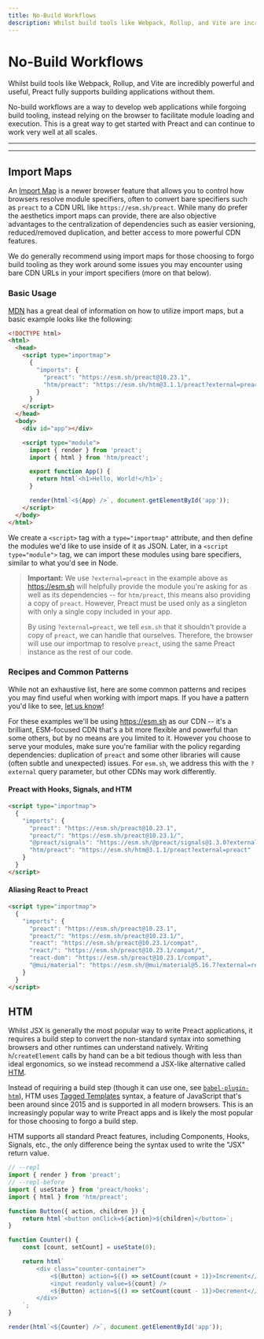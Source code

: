 ```yaml
---
title: No-Build Workflows
description: Whilst build tools like Webpack, Rollup, and Vite are incredibly powerful and useful, Preact fully supports building applications without them
---
```


# No-Build Workflows

Whilst build tools like Webpack, Rollup, and Vite are incredibly powerful and useful, Preact fully supports building
applications without them.

No-build workflows are a way to develop web applications while forgoing build tooling, instead relying on the browser
to facilitate module loading and execution. This is a great way to get started with Preact and can continue to work
very well at all scales.

---

<toc></toc>

---

## Import Maps

An [Import Map](https://developer.mozilla.org/en-US/docs/Web/HTML/Element/script/type/importmap) is a newer browser feature
that allows you to control how browsers resolve module specifiers, often to convert bare specifiers such as `preact`
to a CDN URL like `https://esm.sh/preact`. While many do prefer the aesthetics import maps can provide, there are also
objective advantages to the centralization of dependencies such as easier versioning, reduced/removed duplication, and
better access to more powerful CDN features.

We do generally recommend using import maps for those choosing to forgo build tooling as they work around some issues
you may encounter using bare CDN URLs in your import specifiers (more on that below).

### Basic Usage

[MDN](https://developer.mozilla.org/en-US/docs/Web/HTML/Element/script/type/importmap) has a great deal of information on how to
utilize import maps, but a basic example looks like the following:

```html
<!DOCTYPE html>
<html>
  <head>
    <script type="importmap">
      {
        "imports": {
          "preact": "https://esm.sh/preact@10.23.1",
          "htm/preact": "https://esm.sh/htm@3.1.1/preact?external=preact"
        }
      }
    </script>
  </head>
  <body>
    <div id="app"></div>

    <script type="module">
      import { render } from 'preact';
      import { html } from 'htm/preact';

      export function App() {
        return html`<h1>Hello, World!</h1>`;
      }

      render(html`<${App} />`, document.getElementById('app'));
    </script>
  </body>
</html>
```

We create a `<script>` tag with a `type="importmap"` attribute, and then define the modules we'd like to use
inside of it as JSON. Later, in a `<script type="module">` tag, we can import these modules using bare specifiers,
similar to what you'd see in Node.

> **Important:** We use `?external=preact` in the example above as https://esm.sh will helpfully provide the
> module you're asking for as well as its dependencies -- for `htm/preact`, this means also providing a
> copy of `preact`. However, Preact must be used only as a singleton with only a single copy included in your app.
>
> By using `?external=preact`, we tell `esm.sh` that it shouldn't provide a copy of `preact`, we can handle
> that ourselves. Therefore, the browser will use our importmap to resolve `preact`, using the same Preact
> instance as the rest of our code.

### Recipes and Common Patterns

While not an exhaustive list, here are some common patterns and recipes you may find useful when working with
import maps. If you have a pattern you'd like to see, [let us know](https://github.com/preactjs/preact-www/issues/new)!

For these examples we'll be using https://esm.sh as our CDN -- it's a brilliant, ESM-focused CDN that's a bit
more flexible and powerful than some others, but by no means are you limited to it. However you choose to serve
your modules, make sure you're familiar with the policy regarding dependencies: duplication of `preact` and some
other libraries will cause (often subtle and unexpected) issues. For `esm.sh`, we address this with the `?external`
query parameter, but other CDNs may work differently.

#### Preact with Hooks, Signals, and HTM

```html
<script type="importmap">
  {
    "imports": {
      "preact": "https://esm.sh/preact@10.23.1",
      "preact/": "https://esm.sh/preact@10.23.1/",
      "@preact/signals": "https://esm.sh/@preact/signals@1.3.0?external=preact",
      "htm/preact": "https://esm.sh/htm@3.1.1/preact?external=preact"
    }
  }
</script>
```

#### Aliasing React to Preact

```html
<script type="importmap">
  {
    "imports": {
      "preact": "https://esm.sh/preact@10.23.1",
      "preact/": "https://esm.sh/preact@10.23.1/",
      "react": "https://esm.sh/preact@10.23.1/compat",
      "react/": "https://esm.sh/preact@10.23.1/compat/",
      "react-dom": "https://esm.sh/preact@10.23.1/compat",
      "@mui/material": "https://esm.sh/@mui/material@5.16.7?external=react,react-dom"
    }
  }
</script>
```

## HTM

Whilst JSX is generally the most popular way to write Preact applications, it requires a build step to convert the non-standard syntax into something browsers and other runtimes can understand natively. Writing `h`/`createElement` calls by hand can be a bit tedious though with less than ideal ergonomics, so we instead recommend a JSX-like alternative called [HTM](https://github.com/developit/htm).

Instead of requiring a build step (though it can use one, see [`babel-plugin-htm`](https://github.com/developit/htm/tree/master/packages/babel-plugin-htm)), HTM uses [Tagged Templates](https://developer.mozilla.org/en-US/docs/Web/JavaScript/Reference/Template_literals#Tagged_templates) syntax, a feature of JavaScript that's been around since 2015 and is supported in all modern browsers. This is an increasingly popular way to write Preact apps and is likely the most popular for those choosing to forgo a build step.

HTM supports all standard Preact features, including Components, Hooks, Signals, etc., the only difference being the syntax used to write the "JSX" return value.

```js
// --repl
import { render } from 'preact';
// --repl-before
import { useState } from 'preact/hooks';
import { html } from 'htm/preact';

function Button({ action, children }) {
	return html`<button onClick=${action}>${children}</button>`;
}

function Counter() {
	const [count, setCount] = useState(0);

	return html`
		<div class="counter-container">
			<${Button} action=${() => setCount(count + 1)}>Increment<//>
			<input readonly value=${count} />
			<${Button} action=${() => setCount(count - 1)}>Decrement<//>
		</div>
	`;
}

render(html`<${Counter} />`, document.getElementById('app'));
```

